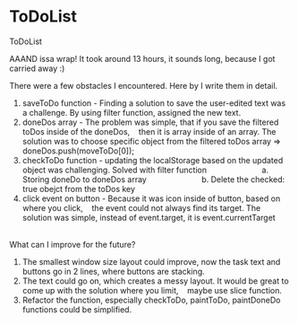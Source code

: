 # ToDoList
ToDoList

AAAND issa wrap! It took around 13 hours, it sounds long, because I got carried away :)

There were a few obstacles I encountered.
Here by I write them in detail.

1. saveToDo function - Finding a solution to save the user-edited text was a challenge. By using filter function, assigned the new text.
2. doneDos array - The problem was simple, that if you save the filtered toDos inside of the doneDos, 
   then it is array inside of an array. The solution was to choose specific object from the filtered toDos array => doneDos.push(moveToDo[0]);
3. checkToDo function - updating the localStorage based on the updated object was challenging. Solved with filter function 
                        a. Storing doneDo to doneDos array
                        b. Delete the checked: true obejct from the toDos key 
                        
4. click event on button - Because it was icon inside of button, based on where you click,
   the event could not always find its target. The solution was simple, instead of event.target, it is event.currentTarget                        

What can I improve for the future?
1. The smallest window size layout could improve, now the task text and buttons go in 2 lines, where buttons are stacking.
2. The text could go on, which creates a messy layout. It would be great to come up with the solution where you limit, 
   maybe use slice function.
3. Refactor the function, especially checkToDo, paintToDo, paintDoneDo functions could be simplified.

